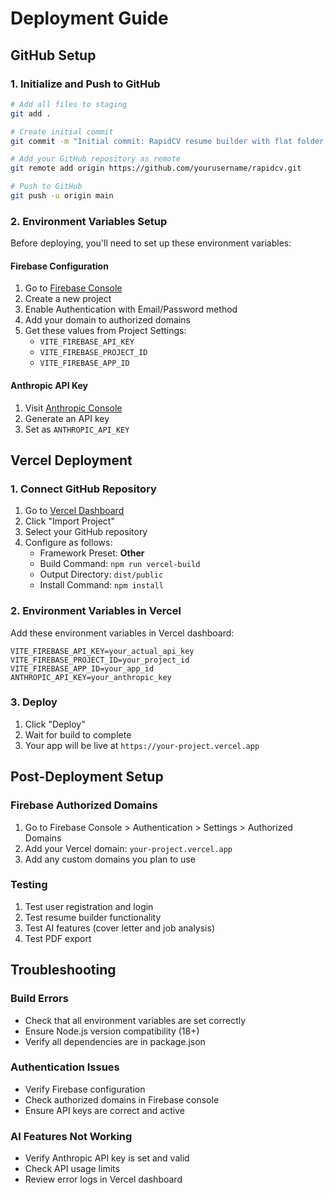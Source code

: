 # Deployment Guide

## GitHub Setup

### 1. Initialize and Push to GitHub

```bash
# Add all files to staging
git add .

# Create initial commit
git commit -m "Initial commit: RapidCV resume builder with flat folder structure"

# Add your GitHub repository as remote
git remote add origin https://github.com/yourusername/rapidcv.git

# Push to GitHub
git push -u origin main
```

### 2. Environment Variables Setup

Before deploying, you'll need to set up these environment variables:

#### Firebase Configuration
1. Go to [Firebase Console](https://console.firebase.google.com/)
2. Create a new project
3. Enable Authentication with Email/Password method
4. Add your domain to authorized domains
5. Get these values from Project Settings:
   - `VITE_FIREBASE_API_KEY`
   - `VITE_FIREBASE_PROJECT_ID`
   - `VITE_FIREBASE_APP_ID`

#### Anthropic API Key
1. Visit [Anthropic Console](https://console.anthropic.com/)
2. Generate an API key
3. Set as `ANTHROPIC_API_KEY`

## Vercel Deployment

### 1. Connect GitHub Repository
1. Go to [Vercel Dashboard](https://vercel.com/dashboard)
2. Click "Import Project"
3. Select your GitHub repository
4. Configure as follows:
   - Framework Preset: **Other**
   - Build Command: `npm run vercel-build`
   - Output Directory: `dist/public`
   - Install Command: `npm install`

### 2. Environment Variables in Vercel
Add these environment variables in Vercel dashboard:
```
VITE_FIREBASE_API_KEY=your_actual_api_key
VITE_FIREBASE_PROJECT_ID=your_project_id
VITE_FIREBASE_APP_ID=your_app_id
ANTHROPIC_API_KEY=your_anthropic_key
```

### 3. Deploy
1. Click "Deploy"
2. Wait for build to complete
3. Your app will be live at `https://your-project.vercel.app`

## Post-Deployment Setup

### Firebase Authorized Domains
1. Go to Firebase Console > Authentication > Settings > Authorized Domains
2. Add your Vercel domain: `your-project.vercel.app`
3. Add any custom domains you plan to use

### Testing
1. Test user registration and login
2. Test resume builder functionality
3. Test AI features (cover letter and job analysis)
4. Test PDF export

## Troubleshooting

### Build Errors
- Check that all environment variables are set correctly
- Ensure Node.js version compatibility (18+)
- Verify all dependencies are in package.json

### Authentication Issues
- Verify Firebase configuration
- Check authorized domains in Firebase console
- Ensure API keys are correct and active

### AI Features Not Working
- Verify Anthropic API key is set and valid
- Check API usage limits
- Review error logs in Vercel dashboard